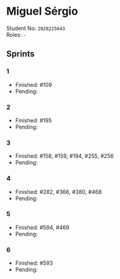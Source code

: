 # Miguel Sérgio

Student No: `2020225643`  
Roles: `-`

## Sprints

### 1

* Finished: #109
* Pending:

### 2

* Finished: #195
* Pending:

### 3

* Finished: #158, #159, #194, #255, #256
* Pending:

### 4

* Finished: #282, #366, #380, #468
* Pending:

### 5

* Finished: #594, #469
* Pending:

### 6

* Finished: #593
* Pending:

